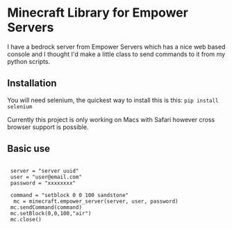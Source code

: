 # Minecraft Library for Empower Servers
I have a bedrock server from Empower Servers which has a nice web based console and I thought I'd make a little class to send commands to it from my python scripts.

## Installation
You will need selenium, the quickest way to install this is this: 
```pip install selenium```

Currently this project is only working on Macs with Safari however cross browser support is possible.

## Basic use
```from minecraft import empower_server

 server = "server uuid"
 user = "user@email.com"
 password = "xxxxxxxx"

 command = "setblock 0 0 100 sandstone"
  mc = minecraft.empower_server(server, user, password)
 mc.sendCommand(command)
 mc.setBlock(0,0,100,"air")
 mc.close()
 ```

